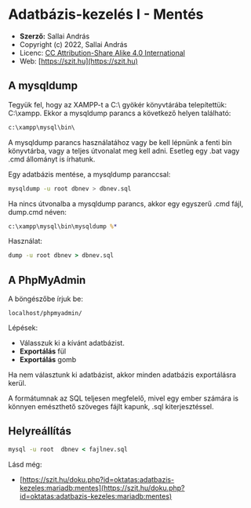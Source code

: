 # Adatbázis-kezelés I - Mentés

* **Szerző:** Sallai András
* Copyright (c) 2022, Sallai András
* Licenc: [CC Attribution-Share Alike 4.0 International](https://creativecommons.org/licenses/by-sa/4.0/)
* Web: [https://szit.hu](https://szit.hu)

## A mysqldump

Tegyük fel, hogy az XAMPP-t a C:\ gyökér könyvtárába telepítettük: C:\xampp. Ekkor a mysqldump parancs a következő helyen található:

```cmd
c:\xampp\mysql\bin\
```

A mysqldump parancs használatához vagy be kell lépnünk a fenti bin könyvtárba, vagy a teljes útvonalat meg kell adni. Esetleg egy .bat vagy .cmd állományt is írhatunk.

Egy adatbázis mentése, a mysqldump paranccsal:

```bash
mysqldump -u root dbnev > dbnev.sql
```

Ha nincs útvonalba a mysqldump parancs, akkor egy egyszerű .cmd fájl, dump.cmd néven:

```cmd
c:\xampp\mysql\bin\mysqldump %*
```

Használat:

```cmd
dump -u root dbnev > dbnev.sql
```

## A PhpMyAdmin

A böngészőbe írjuk be:

```url
localhost/phpmyadmin/
```

Lépések:

* Válasszuk ki a kívánt adatbázist.
* **Exportálás** fül
* **Exportálás** gomb

Ha nem választunk ki adatbázist, akkor minden adatbázis exportálásra kerül.

A formátumnak az SQL teljesen megfelelő, mivel egy ember számára is könnyen emészthető szöveges fájlt kapunk, .sql kiterjesztéssel.

## Helyreállítás

```cmd
mysql -u root  dbnev < fajlnev.sql
```

Lásd még:

* [https://szit.hu/doku.php?id=oktatas:adatbazis-kezeles:mariadb:mentes](https://szit.hu/doku.php?id=oktatas:adatbazis-kezeles:mariadb:mentes)
